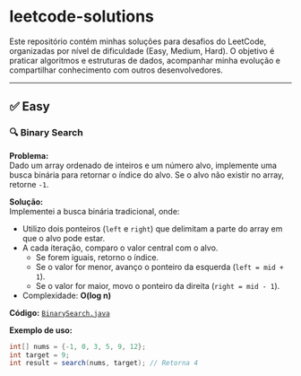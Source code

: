 # leetcode-solutions
Este repositório contém minhas soluções para desafios do LeetCode, organizadas por nível de dificuldade (Easy, Medium, Hard). O objetivo é praticar algoritmos e estruturas de dados, acompanhar minha evolução e compartilhar conhecimento com outros desenvolvedores.

---

## ✅ Easy

### 🔍 Binary Search

**Problema:**  
Dado um array ordenado de inteiros e um número alvo, implemente uma busca binária para retornar o índice do alvo. Se o alvo não existir no array, retorne `-1`.

**Solução:**  
Implementei a busca binária tradicional, onde:
- Utilizo dois ponteiros (`left` e `right`) que delimitam a parte do array em que o alvo pode estar.
- A cada iteração, comparo o valor central com o alvo.
    - Se forem iguais, retorno o índice.
    - Se o valor for menor, avanço o ponteiro da esquerda (`left = mid + 1`).
    - Se o valor for maior, movo o ponteiro da direita (`right = mid - 1`).
- Complexidade: **O(log n)**

**Código:** [`BinarySearch.java`](src/main/java/easy/BinarySearch.java)

**Exemplo de uso:**

```java
int[] nums = {-1, 0, 3, 5, 9, 12};
int target = 9;
int result = search(nums, target); // Retorna 4